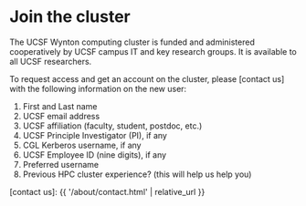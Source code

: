 # Join the cluster

The UCSF Wynton computing cluster is funded and administered cooperatively by UCSF campus IT and key research groups. It is available to all UCSF researchers.

To request access and get an account on the cluster, please [contact us] with the following information on the new user:

1. First and Last name
2. UCSF email address
3. UCSF affiliation (faculty, student, postdoc, etc.)
4. UCSF Principle Investigator (PI), if any
5. CGL Kerberos username, if any
6. UCSF Employee ID (nine digits), if any
7. Preferred username
8. Previous HPC cluster experience? (this will help us help you)

[contact us]: {{ '/about/contact.html' | relative_url }}

